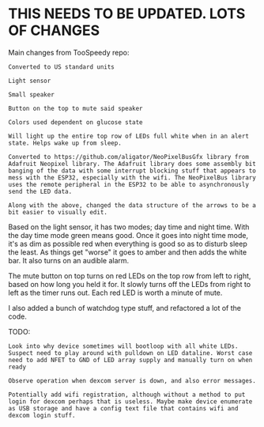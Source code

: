 
# THIS NEEDS TO BE UPDATED. LOTS OF CHANGES

Main changes from TooSpeedy repo:
  
  	Converted to US standard units
  
  	Light sensor
  
  	Small speaker
  
  	Button on the top to mute said speaker
  
  	Colors used dependent on glucose state
  
  	Will light up the entire top row of LEDs full white when in an alert state. Helps wake up from sleep.

    Converted to https://github.com/aligator/NeoPixelBusGfx library from Adafruit Neopixel library. The Adafruit library does some assembly bit banging of the data with some interrupt blocking stuff that appears to mess with the ESP32, especially with the wifi. The NeoPixelBus library uses the remote peripheral in the ESP32 to be able to asynchronously send the LED data. 

    Along with the above, changed the data structure of the arrows to be a bit easier to visually edit.

Based on the light sensor, it  has two modes; day time and night time. With the day time mode green means good. Once it goes into night time mode, it's as dim as possible red when everything is good so as to disturb sleep the least. As things get "worse" it goes to amber and then adds the white bar. It also turns on an audible alarm.

The mute button on top turns on red LEDs on the top row from left to right, based on how long you held it for. It slowly turns off the LEDs from right to left as the timer runs out. Each red LED is worth a minute of mute.

I also added a bunch of watchdog type stuff, and refactored a lot of the code.

TODO:

    Look into why device sometimes will bootloop with all white LEDs. Suspect need to play around with pulldown on LED dataline. Worst case need to add NFET to GND of LED array supply and manually turn on when ready 

    Observe operation when dexcom server is down, and also error messages.

    Potentially add wifi registration, although without a method to put login for dexcom perhaps that is useless. Maybe make device enumerate as USB storage and have a config text file that contains wifi and dexcom login stuff. 
